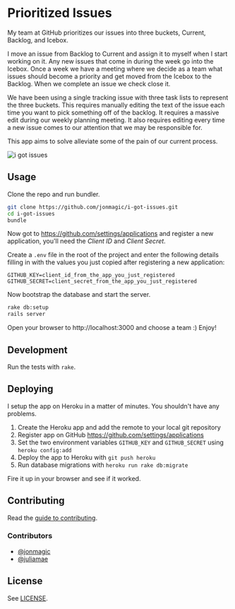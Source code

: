 # Prioritized Issues

My team at GitHub prioritizes our issues into three buckets, Current, Backlog, and Icebox.

I move an issue from Backlog to Current and assign it to myself when I start working on it. Any new issues that come in during the week go into the Icebox. Once a week we have a meeting where we decide as a team what issues should become a priority and get moved from the Icebox to the Backlog. When we complete an issue we check close it.

We have been using a single tracking issue with three task lists to represent the three buckets. This requires manually editing the text of the issue each time you want to pick something off of the backlog. It requires a massive edit during our weekly planning meeting. It also requires editing every time a new issue comes to our attention that we may be responsible for.

This app aims to solve alleviate some of the pain of our current process.

![i got issues](http://cl.ly/image/1h1e03010B2B/i-got-issues-2.gif)

## Usage

Clone the repo and run bundler.

```bash
git clone https://github.com/jonmagic/i-got-issues.git
cd i-got-issues
bundle
```

Now got to https://github.com/settings/applications and register a new application, you'll need the *Client ID* and *Client Secret*.

Create a `.env` file in the root of the project and enter the following details filling in with the values you just copied after registering a new application:

```
GITHUB_KEY=client_id_from_the_app_you_just_registered
GITHUB_SECRET=client_secret_from_the_app_you_just_registered
```

Now bootstrap the database and start the server.

```bash
rake db:setup
rails server
```

Open your browser to http://localhost:3000 and choose a team :) Enjoy!

## Development

Run the tests with `rake`.

## Deploying

I setup the app on Heroku in a matter of minutes. You shouldn't have any problems.

1. Create the Heroku app and add the remote to your local git repository
1. Register app on GitHub https://github.com/settings/applications
1. Set the two environment variables `GITHUB_KEY` and `GITHUB_SECRET` using `heroku config:add`
1. Deploy the app to Heroku with `git push heroku`
1. Run database migrations with `heroku run rake db:migrate`

Fire it up in your browser and see if it worked.

## Contributing

Read the [guide to contributing](https://github.com/jonmagic/i-got-issues/blob/master/CONTRIBUTING.md).

### Contributors

* [@jonmagic](https://github.com/jonmagic)
* [@juliamae](https://github.com/juliamae)

## License

See [LICENSE](https://github.com/jonmagic/i-got-issues/blob/master/LICENSE).
